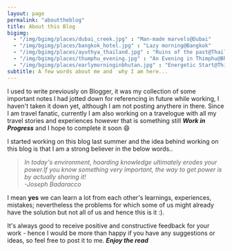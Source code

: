 ```yaml
---
layout: page
permalink: "abouttheblog"
title: About this Blog
bigimg:
  - "/img/bgimg/places/dubai_creek.jpg" : "Man-made marvels@Dubai"
  - "/img/bgimg/places/bangkok_hotel.jpg" : "Lazy morning@Bangkok"
  - "/img/bgimg/places/ayuthya_thailand.jpg" : "Ruins of the past@Thailand"
  - "/img/bgimg/places/thumphu_evening.jpg" : "An Evening in Thimphu@Bhutan"
  - "/img/bgimg/places/earlymorninginbhutan.jpg" : "Energetic Start@Thimphu"
subtitle: A few words about me and  why I am here...
---
```


I used to write previously on Blogger, it was my collection of some important notes I had jotted down for referencing in future while working, I haven't taken it down yet, although I am not posting anythere in there. Since I am travel fanatic, currently I am also working on a travelogue with all my travel stories and experiences however that is something still **_Work in Progress_** and I hope to complete it soon :smile:

I started working on this blog last summer and the idea behind working on this blog is that I am a strong believer in the below words..

> *In today's environment, hoarding knowledge ultimately erodes your power.If you know something very important, the way to get power is by actually sharing it!*                                                                          
																		*-Joseph Badaracco*

I mean **yes** we can learn a lot from each other's learnings, experiences, mistakes; nevertheless the problems for which some of us might already  have the solution but not all of us and hence this is it :).

It's always good to receive positive and constructive feedback for your work - hence I would be more than happy if you have any suggestions or ideas, so feel free to post it to me. **_Enjoy the read_**


